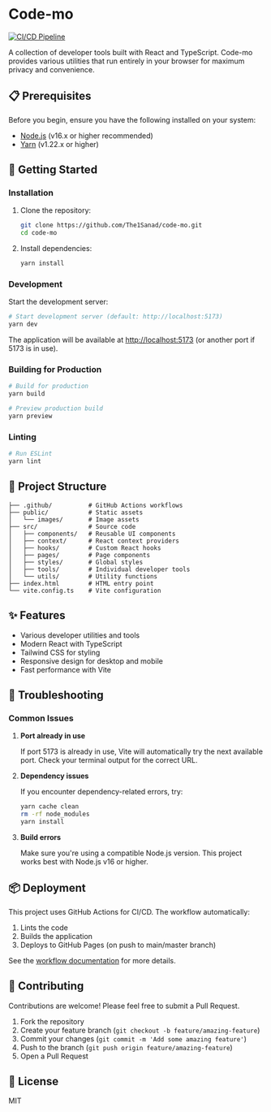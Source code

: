 # Code-mo

[![CI/CD Pipeline](https://github.com/The1Sanad/code-mo/actions/workflows/ci.yml/badge.svg)](https://github.com/The1Sanad/code-mo/actions/workflows/ci.yml)

A collection of developer tools built with React and TypeScript. Code-mo provides various utilities that run entirely in your browser for maximum privacy and convenience.

## 📋 Prerequisites

Before you begin, ensure you have the following installed on your system:

- [Node.js](https://nodejs.org/) (v16.x or higher recommended)
- [Yarn](https://yarnpkg.com/) (v1.22.x or higher)

## 🚀 Getting Started

### Installation

1. Clone the repository:
   ```bash
   git clone https://github.com/The1Sanad/code-mo.git
   cd code-mo
   ```

2. Install dependencies:
   ```bash
   yarn install
   ```

### Development

Start the development server:

```bash
# Start development server (default: http://localhost:5173)
yarn dev
```

The application will be available at [http://localhost:5173](http://localhost:5173) (or another port if 5173 is in use).

### Building for Production

```bash
# Build for production
yarn build

# Preview production build
yarn preview
```

### Linting

```bash
# Run ESLint
yarn lint
```

## 🧩 Project Structure

```
├── .github/          # GitHub Actions workflows
├── public/           # Static assets
│   └── images/       # Image assets
├── src/              # Source code
│   ├── components/   # Reusable UI components
│   ├── context/      # React context providers
│   ├── hooks/        # Custom React hooks
│   ├── pages/        # Page components
│   ├── styles/       # Global styles
│   ├── tools/        # Individual developer tools
│   └── utils/        # Utility functions
├── index.html        # HTML entry point
└── vite.config.ts    # Vite configuration
```

## ✨ Features

- Various developer utilities and tools
- Modern React with TypeScript
- Tailwind CSS for styling
- Responsive design for desktop and mobile
- Fast performance with Vite

## 🔧 Troubleshooting

### Common Issues

1. **Port already in use**
   
   If port 5173 is already in use, Vite will automatically try the next available port. Check your terminal output for the correct URL.

2. **Dependency issues**
   
   If you encounter dependency-related errors, try:
   ```bash
   yarn cache clean
   rm -rf node_modules
   yarn install
   ```

3. **Build errors**
   
   Make sure you're using a compatible Node.js version. This project works best with Node.js v16 or higher.

## 📦 Deployment

This project uses GitHub Actions for CI/CD. The workflow automatically:

1. Lints the code
2. Builds the application
3. Deploys to GitHub Pages (on push to main/master branch)

See the [workflow documentation](.github/workflows/README.md) for more details.

## 🤝 Contributing

Contributions are welcome! Please feel free to submit a Pull Request.

1. Fork the repository
2. Create your feature branch (`git checkout -b feature/amazing-feature`)
3. Commit your changes (`git commit -m 'Add some amazing feature'`)
4. Push to the branch (`git push origin feature/amazing-feature`)
5. Open a Pull Request

## 📄 License

MIT